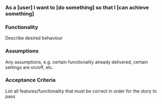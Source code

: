### As a [user] I want to [do something] so that I [can achieve something]

### Functionality 

Describe desired behaviour

### Assumptions

Any assumptions, e.g. certain functionality already delivered, certain settings are on/off, etc.

### Acceptance Criteria

List all features/functionality that must be correct in order for the story to pass
